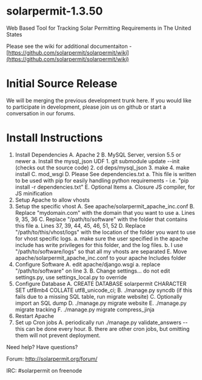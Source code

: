 solarpermit-1.3.50
===============

Web Based Tool for Tracking Solar Permitting Requirements in The United States

Please see the wiki for additional documentaiton - [https://github.com/solarpermit/solarpermit/wiki](https://github.com/solarpermit/solarpermit/wiki)

Initial Source Release
================
We will be merging the previous development trunk here.  If you would like to participate in development, please join us on github or start a conversation in our forums.


Install Instructions
================

1.  Install Dependencies
    A. Apache 2
    B. MySQL Server, version 5.5 or newer
        a. Install the mysql_json UDF
            1. git submodule update --init    (checks out the source code)
            2. cd deps/mysql_json
            3. make
            4. make install
    C. mod_wsgi
    D. Please See dependencies.txt
        a.  This file is written to be used with pip for easily handling python requirements - i.e. "pip install -r dependencies.txt"
    E. Optional Items
        a.  Closure JS compiler, for JS minification
2.  Setup Apache to allow vhosts
3.  Setup the specific vhost
    A.  See apache/solarpermit_apache_inc.conf
    B.  Replace "mydomain.com" with the domain that you want to use
        a.  Lines 9, 35, 36
    C.  Replace "/path/to/software" with the folder that contains this file
        a.  Lines 37, 39, 44, 45, 46, 51, 52
    D.  Replace "/path/to/this/vhost/logs" with the location of the folder you
        want to use for vhost specific logs.
        a.  make sure the user specified in the apache include has write
            privileges for this folder, and the log files.
        b.  I use "/path/to/software/logs" so that all my vhosts are separated
    E.  Move apache/solarpermit_apache_inc.conf to your apache Includes folder
4. Configure Software
    A. edit apache/django.wsgi
        a.  replace "/path/to/software" on line 3.
    B. Change settings... do not edit settings.py, use settings_local.py to
       override
5. Configure Database
    A. CREATE DATABASE solarpermit CHARACTER SET utf8mb4 COLLATE utf8_unicode_ci;
    B. ./manage.py syncdb (if this fails due to a missing SQL table, run migrate website)
    C. Optionally import an SQL dump
    D. ./manage.py migrate website
    E. ./manage.py migrate tracking
    F. ./manage.py migrate compress_jinja
6. Restart Apache
7. Set up Cron jobs
    A. periodically run ./manage.py validate_answers -- this can be done every hour.
    B. there are other cron jobs, but omitting them will not prevent deployment.
      
Need help?  Have questions?

Forum: http://solarpermit.org/forum/

IRC: #solarpermit on freenode
